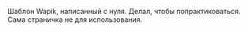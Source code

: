 Шаблон Wapik, написанный с нуля. Делал, чтобы попрактиковаться. Сама страничка не для использования.
